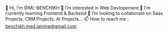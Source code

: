 👋 Hi, I’m @ML-BENCHIKH 
👀 I’m interested in Web Devlopement 
🌱 I’m currently learning Frontend & Backend 
💞️ I’m looking to collaborate on Saas Projects, CRM Projects, AI Projects... 
📫 How to reach me : benchikh.med.lamine@gmail.com

